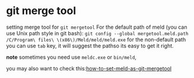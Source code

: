 # git merge tool
setting merge tool for `git mergetool`
For the default path of meld (you can use Unix path style in git bash):
`git config --global mergetool.meld.path /C/Program\ files\ \(x86\)/Meld/meld/meld.exe`
for the non-default path you can use `tab` key, it will suggest the pathso its easy to get it right.

**note** sometimes you need use `meldc.exe` or `bin/meld`,

you may also want to check this:[how-to-set-meld-as-git-mergetool]


[how-to-set-meld-as-git-mergetool]:http://stackoverflow.com/questions/12956509/how-to-set-meld-as-git-mergetool
